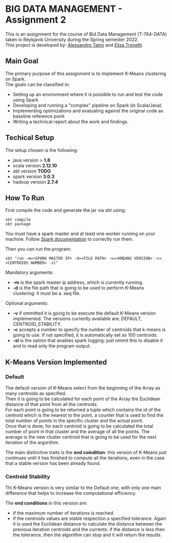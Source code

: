 # BIG DATA MANAGEMENT - Assignment 2
This is an assignment for the course of Bid Data Management (T-764-DATA) taken in Reykjavik University during the Spring semester 2022.  
This project is developed by: [Alessandro Talmi](https://github.com/Tale152) and [Elisa Tronetti](https://github.com/ElisaTronetti).

## Main Goal

The primary purpose of this assignment is to implement K-Means clustering on Spark.  
The goals can be classified in:
- Setting up an environment where it is possible to run and test the code using Spark
- Developing and running a "complex" pipeline on Spark (in Scala/Java)
- Implementing optimizations and evaluating against the original code as baseline reference point
- Writing a technical report about the work and findings.

## Techical Setup

The setup chosen is the following:
- java version > **1.8**
- scala version **2.12.10**
- sbt version **TODO**
- spark version **3.0.3**
- hadoop version **2.7.4**


## How To Run

First compile the code and generate the jar via sbt using:  
```
sbt compile
sbt package
```

You must have a spark master and at least one worker running on your machine. Follow [Spark documentation](https://spark.apache.org/docs/3.0.3/spark-standalone.html#launching-spark-applications) to correctly run them.

Then you can run the program:
```
sbt "run -m=<SPARK MASTER IP> -d=<FILE PATH> -v=<KMEANS VERSION> -c=<CENTROIDS NUMBER> -sl"
```

Mandatory arguments:  
- **-m** is the spark master ip address, which is currently running. 
- **-d** is the file path that is going to be used to perform K-Means clustering: it must be a .seq file.

Optional arguments:  
- **-v** if ommitted it is going to be execute the default K-Means version implemented. The versions currently available are: DEFAULT, CENTROID_STABILITY.
- **-c** accepts a number to specify the number of centroids that k-means is going to use. If not specified, it is automatically set as 100 centroids.
- **-sl** is the option that enables spark logging: just ommit this to disable it and to read only the program output.

## K-Means Version Implemented

### Default
The default version of K-Means select from the beginning of the Array as many centroids as specified.  
Then it is going to be calculated for each point of the Array the Euclidean distance of that point from all the centroids.  
For each point is going to be returned a tuple which contains the id of the centroid which is the nearest to the point, a counter that is used to find the total number of points in the specific cluster and the actual point.  
Once that is done, for each centroid is going to be calculated the total number of point in that cluster and the average of all the points. The average is the new cluster centroid that is going to be used for the next iteration of the argorithm.  

The main distinctive traits is the __end coindition__: this version of K-Means just continues until it has finished to compute all the iterations, even in the case that a stable version has been already found.

### Centroid Stability
Thi K-Means version is very similar to the Default one, with only one main difference that helps to increase the computational efficiency.  

The __end conditions__ in this version are:
- if the maximum number of iterations is reached
- if the centroids values are stable respection a specified tolerance. Again it is used the Euclidean distance to calculate the distance between the previous iteration centroids and the currents: if the distance is less then the tolerance, then the algorithm can stop and it will return the results.